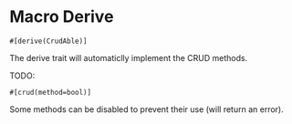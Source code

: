 # Macro Derive

```rust,ignore
#[derive(CrudAble)]
```

The derive trait will automaticlly implement the CRUD methods.

TODO:  
```rust,ignore
#[crud(method=bool)]
```
Some methods can be disabled to prevent their use (will return an error).
